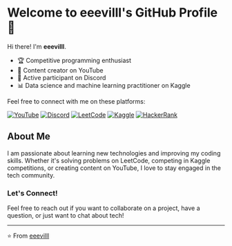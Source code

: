 # Welcome to eeevilll's GitHub Profile 👾

Hi there! I'm **eeevilll**. 

- 🏆 Competitive programming enthusiast
- 🎥 Content creator on YouTube
- 💬 Active participant on Discord
- 📊 Data science and machine learning practitioner on Kaggle

Feel free to connect with me on these platforms:

[![YouTube](https://img.shields.io/badge/YouTube-FF0000?style=for-the-badge&logo=youtube&logoColor=white)](https://youtube.com/@eeevilll?si=ey3GA7omDpEzQ7sV)
[![Discord](https://img.shields.io/badge/Discord-7289DA?style=for-the-badge&logo=discord&logoColor=white)](https://discord.gg/M9ymfxWx)
[![LeetCode](https://img.shields.io/badge/LeetCode-FFA116?style=for-the-badge&logo=leetcode&logoColor=white)](https://leetcode.com/u/yahiawissal76/)
[![Kaggle](https://img.shields.io/badge/Kaggle-20BEFF?style=for-the-badge&logo=kaggle&logoColor=white)](https://www.kaggle.com/wissalyahia)
[![HackerRank](https://img.shields.io/badge/HackerRank-2EC866?style=for-the-badge&logo=hackerrank&logoColor=white)](https://www.hackerrank.com/profile/yahiawissal76)

## About Me

I am passionate about learning new technologies and improving my coding skills. Whether it's solving problems on LeetCode, competing in Kaggle competitions, or creating content on YouTube, I love to stay engaged in the tech community.

### Let's Connect!
Feel free to reach out if you want to collaborate on a project, have a question, or just want to chat about tech!

---

⭐️ From [eeevilll](https://github.com/eeevilll)
